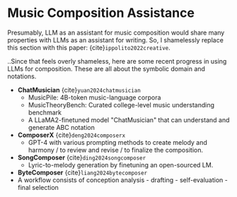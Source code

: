 # Music Composition Assistance

Presumably, LLM as an assistant for music composition would share many properties with LLMs as an assistant for writing. So, I shamelessly replace this section with this paper: {cite}`ippolito2022creative`.

..Since that feels overly shameless, here are some recent progress in using LLMs for composition. These are all about the symbolic domain and notations.  

- **ChatMusician** {cite}`yuan2024chatmusician`
  - MusicPile: 4B-token music-language corpora
  - MusicTheoryBench: Curated college-level music understanding benchmark
  - A LLaMA2-finetuned model "ChatMusician" that can understand and generate ABC notation
- **ComposerX** {cite}`deng2024composerx`
  - GPT-4 with various prompting methods to create melody and harmony / to review and revise / to finalize the composition.
- **SongComposer** {cite}`ding2024songcomposer`
  - Lyric-to-melody generation by finetuning an open-sourced LM.
-  **ByteComposer** {cite}`liang2024bytecomposer`
  - A workflow consists of conception analysis - drafting - self-evaluation - final selection

